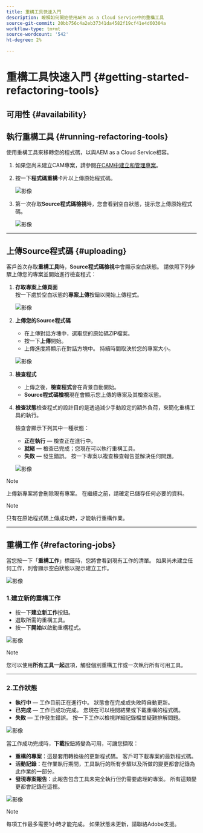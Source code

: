 ```yaml
---
title: 重構工具快速入門
description: 瞭解如何開始使用AEM as a Cloud Service中的重構工具
source-git-commit: 20bb756c4a2eb37341da4582f19cf41e4d60304a
workflow-type: tm+mt
source-wordcount: '542'
ht-degree: 2%

---
```


# 重構工具快速入門 {#getting-started-refactoring-tools}

## 可用性 {#availability}

<!-- Alexandru: duplicate contextualhelp id, drafting this for now

>[!CONTEXTUALHELP]
>id="aemcloud_rs_upload"
>title="Download"
>additional-url="https://experienceleague.adobe.com/docs/experience-manager-cloud-service/content/release-notes/release-notes/release-notes-current.html" text="Release Notes"
>additional-url="https://experience.adobe.com/#/downloads/content/software-distribution/en/aemcloud.html" text="Software Distribution Portal"

-->

## 執行重構工具 {#running-refactoring-tools}

使用重構工具來移轉您的程式碼，以與AEM as a Cloud Service相容。

1. 如果您尚未建立CAM專案，請參閱[在CAM中建立和管理專案](/help/journey-migration/cloud-acceleration-manager/using-cam/getting-started-cam.md#create-project)。
1. 按一下&#x200B;**程式碼重構**&#x200B;卡片以上傳原始程式碼。

   ![影像](/help/journey-migration/refactoring-tools/assets/rscam1.png)

1. 第一次存取&#x200B;**Source程式碼檢視**&#x200B;時，您會看到空白狀態，提示您上傳原始程式碼。

   ![影像](/help/journey-migration/refactoring-tools/assets/rscam2.png)

---

## 上傳Source程式碼 {#uploading}

客戶首次存取&#x200B;**重構工具**&#x200B;時，**Source程式碼檢視**&#x200B;中會顯示空白狀態。 請依照下列步驟上傳您的專案並開始進行檢查程式：

1. **存取專案上傳頁面**\
   按一下處於空白狀態的&#x200B;**專案上傳**&#x200B;按鈕以開始上傳程式。

   ![影像](/help/journey-migration/refactoring-tools/assets/rscam3.png)

1. **上傳您的Source程式碼**
   - 在上傳對話方塊中，選取您的原始碼ZIP檔案。
   - 按一下&#x200B;**上傳**&#x200B;開始。
   - 上傳進度將顯示在對話方塊中。 持續時間取決於您的專案大小。

   ![影像](/help/journey-migration/refactoring-tools/assets/rscam4.png)

1. **檢查程式**
   - 上傳之後，**檢查程式**&#x200B;會在背景自動開始。
   - **Source程式碼檢視**&#x200B;現在會顯示您上傳的專案及其檢查狀態。

1. **檢查狀態**&#x200B;檢查程式的設計目的是透過減少手動設定的額外負荷，來簡化重構工具的執行。

   檢查會顯示下列其中一種狀態：
   - **正在執行** — 檢查正在進行中。
   - **就緒** — 檢查已完成；您現在可以執行重構工具。
   - **失敗** — 發生錯誤。 按一下專案以複查檢查報告並解決任何問題。

   ![影像](/help/journey-migration/refactoring-tools/assets/rscam5.png)

>[!NOTE]
>上傳新專案將會刪除現有專案。 在繼續之前，請確定已儲存任何必要的資料。

>[!NOTE]
>只有在原始程式碼上傳成功時，才能執行重構作業。

---

## 重構工作 {#refactoring-jobs}

當您按一下「**重構工作**」標籤時，您將會看到現有工作的清單。 如果尚未建立任何工作，則會顯示空白狀態以提示建立工作。

![影像](/help/journey-migration/refactoring-tools/assets/rscam6.png)

### 1.建立新的重構工作

- 按一下&#x200B;**建立新工作**&#x200B;按鈕。
- 選取所需的重構工具。
- 按一下&#x200B;**開始**&#x200B;以啟動重構程式。

![影像](/help/journey-migration/refactoring-tools/assets/rscam7.png)

>[!NOTE]
>您可以使用&#x200B;**所有工具一起**&#x200B;選項，觸發個別重構工作或一次執行所有可用工具。

---

### 2.工作狀態

- **執行中** — 工作目前正在進行中。 狀態會在完成或失敗時自動更新。
- **已完成** — 工作已成功完成。 您現在可以檢閱結果或下載重構的程式碼。
- **失敗** — 工作發生錯誤。 按一下工作以檢視詳細記錄檔並疑難排解問題。

![影像](/help/journey-migration/refactoring-tools/assets/rscam8.png)

當工作成功完成時，**下載**&#x200B;按鈕將變為可用，可讓您擷取：

- **重構的專案**：這是套用轉換後的更新程式碼。 客戶可下載專案的最新程式碼。
- **活動記錄**：在作業執行期間，工具執行的所有步驟以及所做的變更都會記錄為此作業的一部分。
- **發現專案報告**：此報告包含工具未完全執行但仍需要處理的專案。 所有這類變更都會記錄在這裡。

![影像](/help/journey-migration/refactoring-tools/assets/rscam9.png)

>[!NOTE]
>每項工作最多需要1小時才能完成。 如果狀態未更新，請聯絡Adobe支援。


